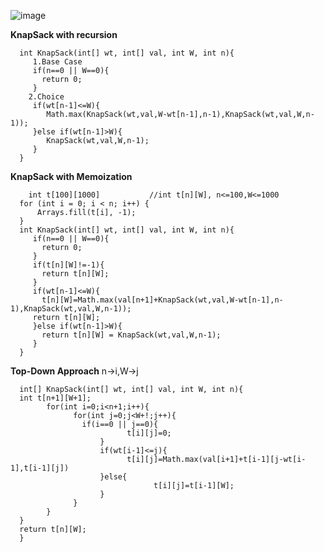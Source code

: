 ![image](https://github.com/user-attachments/assets/5327257e-17a1-4139-b901-fad399b33807)

**KnapSack with recursion**

      int KnapSack(int[] wt, int[] val, int W, int n){
         1.Base Case
         if(n==0 || W==0){
           return 0;
         }
        2.Choice
         if(wt[n-1]<=W){
            Math.max(KnapSack(wt,val,W-wt[n-1],n-1),KnapSack(wt,val,W,n-1));
         }else if(wt[n-1]>W){
            KnapSack(wt,val,W,n-1);
         }
      }
      
**KnapSack with Memoization**

        int t[100][1000]           //int t[n][W], n<=100,W<=1000
      for (int i = 0; i < n; i++) {
          Arrays.fill(t[i], -1);
      }
      int KnapSack(int[] wt, int[] val, int W, int n){
         if(n==0 || W==0){
           return 0;
         }
         if(t[n][W]!=-1){
           return t[n][W];
         }
         if(wt[n-1]<=W){
           t[n][W]=Math.max(val[n+1]+KnapSack(wt,val,W-wt[n-1],n-1),KnapSack(wt,val,W,n-1));
         return t[n][W];
         }else if(wt[n-1]>W){
           return t[n][W] = KnapSack(wt,val,W,n-1);
         }
      }


**Top-Down Approach** n->i,W->j

      int[] KnapSack(int[] wt, int[] val, int W, int n){
      int t[n+1][W+1];
            for(int i=0;i<n+1;i++){
                  for(int j=0;j<W+!;j++){
                    if(i==0 || j==0){
                              t[i][j]=0;
                        }
                        if(wt[i-1]<=j){
                              t[i][j]=Math.max(val[i+1]+t[i-1][j-wt[i-1],t[i-1][j])
                        }else{
                                    t[i][j]=t[i-1][W];
                        }
                  }
            }
      }
      return t[n][W];
      }
